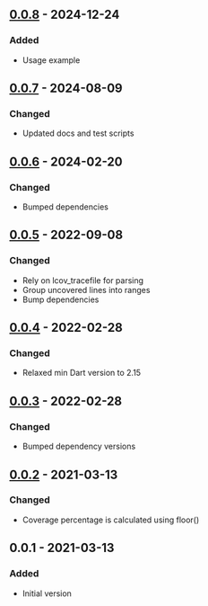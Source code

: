 ## [0.0.8] - 2024-12-24
### Added
- Usage example

## [0.0.7] - 2024-08-09
### Changed
- Updated docs and test scripts

## [0.0.6] - 2024-02-20
### Changed
- Bumped dependencies

## [0.0.5] - 2022-09-08
### Changed
- Rely on lcov\_tracefile for parsing
- Group uncovered lines into ranges
- Bump dependencies

## [0.0.4] - 2022-02-28
### Changed
- Relaxed min Dart version to 2.15

## [0.0.3] - 2022-02-28
### Changed
- Bumped dependency versions

## [0.0.2] - 2021-03-13
### Changed
- Coverage percentage is calculated using floor()

## 0.0.1 - 2021-03-13
### Added
- Initial version

[0.0.8]: https://github.com/f3ath/check-coverage/compare/0.0.7...0.0.8
[0.0.7]: https://github.com/f3ath/check-coverage/compare/0.0.6...0.0.7
[0.0.6]: https://github.com/f3ath/check-coverage/compare/0.0.5...0.0.6
[0.0.5]: https://github.com/f3ath/check-coverage/compare/0.0.4...0.0.5
[0.0.4]: https://github.com/f3ath/check-coverage/compare/0.0.3...0.0.4
[0.0.3]: https://github.com/f3ath/check-coverage/compare/0.0.2...0.0.3
[0.0.2]: https://github.com/f3ath/check-coverage/compare/0.0.1...0.0.2
